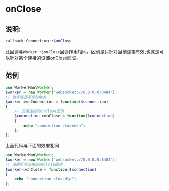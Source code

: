 # onClose
## 说明:
```php
callback Connection::$onClose
```

此回调与```Worker::$onClose```回调作用相同，区别是只针对当前连接有效,也就是可以针对某个连接的设置onClose回调。

## 范例

```php
use WorkerMan\Worker;
$worker = new Worker('websocket://0.0.0.0:8484');
// 当有链接事件时触发
$worker->onConnection = function($connection)
{
    // 设置连接的onClose回调
    $connection->onClose = function($connection)
    {
        echo "connection closed\n";
    };
};
```

上面代码与下面的效果相同

```php
use WorkerMan\Worker;
$worker = new Worker('websocket://0.0.0.0:8484');
// 设置所有连接的onclose回调
$worker->onClose = function($connection)
{
    echo "connection closed\n";
};
```
